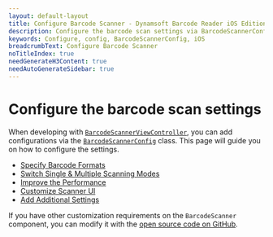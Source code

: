 ```yaml
---
layout: default-layout
title: Configure Barcode Scanner - Dynamsoft Barcode Reader iOS Edition
description: Configure the barcode scan settings via BarcodeScannerConfig class when using Barcode Scanner iOS Edition
keywords: Configure, config, BarcodeScannerConfig, iOS
breadcrumbText: Configure Barcode Scanner
noTitleIndex: true
needGenerateH3Content: true
needAutoGenerateSidebar: true
---
```


# Configure the barcode scan settings

When developing with [`BarcodeScannerViewController`](../api-reference/barcode-scanner/barcode-scanner-view-controller.md), you can add configurations via the [`BarcodeScannerConfig`](../api-reference/barcode-scanner/barcode-scanner-config.md) class. This page will guide you on how to configure the settings.

- [Specify Barcode Formats](scanner-barcode-formats.md)
- [Switch Single & Multiple Scanning Modes](scanner-multi-barcodes.md)
- [Improve the Performance](scanner-improve-performance.md)
- [Customize Scanner UI](scanner-customize-ui.md)
- [Add Additional Settings](scanner-additional-settings.md)

If you have other customization requirements on the `BarcodeScanner` component, you can modify it with the [open source code on GitHub](https://github.com/Dynamsoft/barcode-reader-mobile/).
